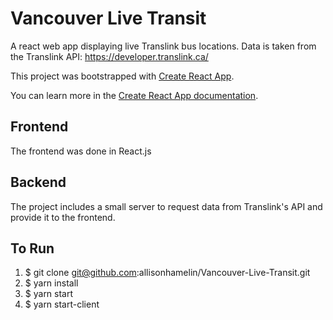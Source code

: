 # Vancouver Live Transit
A react web app displaying live Translink bus locations. Data is taken from the Translink API: https://developer.translink.ca/

This project was bootstrapped with [Create React App](https://github.com/facebook/create-react-app).

You can learn more in the [Create React App documentation](https://facebook.github.io/create-react-app/docs/getting-started).

## Frontend 

The frontend was done in React.js

## Backend

The project includes a small server to request data from Translink's API and provide it to the frontend.

## To Run

1. $ git clone git@github.com:allisonhamelin/Vancouver-Live-Transit.git
2. $ yarn install
3. $ yarn start 
4. $ yarn start-client
